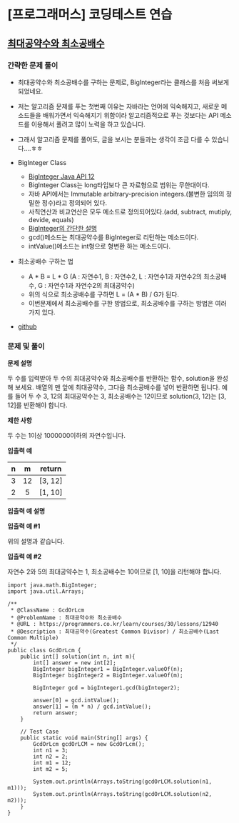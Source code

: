 # [프로그래머스] 코딩테스트 연습

## [최대공약수와 최소공배수](https://programmers.co.kr/learn/courses/30/lessons/12940)

### 간략한 문제 풀이

- 최대공약수와 최소공배수를 구하는 문제로, BigInteger라는 클래스를 처음 써보게 되었네요.

- 저는 알고리즘 문제를 푸는 첫번째 이유는 자바라는 언어에 익숙해지고, 새로운 메소드들을 배워가면서 익숙해지기 위함이라 알고리즘적으로 푸는 것보다는 API 메소드를 이용해서 풀려고 많이 노력을 하고 있습니다.

- 그래서 알고리즘 문제를 풀어도, 글을 보시는 분들과는 생각이 조금 다를 수 있습니다....ㅎㅎ

- BigInteger Class
    - [BigInteger Java API 12](https://docs.oracle.com/en/java/javase/12/docs/api/java.base/java/math/BigInteger.html)
    - BigInteger Class는 long타입보다 큰 자료형으로 범위는 무한대이다.
    - 자바 API에서는 Immutable arbitrary-precision integers.(불변한 임의의 정밀한 정수)라고 정의되어 있다.
    - 사칙연산과 비교연산은 모두 메소드로 정의되어있다.(add, subtract, mutiply, devide, equals)
    - [BigInteger의 간단한 설명](https://elena90.tistory.com/entry/JAVA-%EB%AC%B4%ED%95%9C%EB%8C%80-%EC%A0%95%EC%88%98-BigInteger-%EC%82%AC%EC%9A%A9%ED%95%98%EA%B8%B0)
    - gcd()메소드는 최대공약수를 BigInteger로 리턴하는 메소드이다.
    - intValue()메소드는 int형으로 형변환 하는 메소드이다.

- 최소공배수 구하는 법
     - A * B = L * G (A : 자연수1, B : 자연수2, L : 자연수1과 자연수2의 최소공배수, G : 자연수1과 자연수2의 최대공약수)
     - 위의 식으로 최소공배수를 구하면
     L = (A * B) / G가 된다.
     - 이번문제에서 최소공배수를 구한 방법으로, 최소공배수를 구하는 방법은 여러가지 있다.
     
- [github](https://github.com/ksy90101/ProgrammosCodingTest/blob/master/src/Level01/GcdOrLcm.java)

### 문제 및 풀이

**문제 설명**

두 수를 입력받아 두 수의 최대공약수와 최소공배수를 반환하는 함수, solution을 완성해 보세요. 배열의 맨 앞에 최대공약수, 그다음 최소공배수를 넣어 반환하면 됩니다. 예를 들어 두 수 3, 12의 최대공약수는 3, 최소공배수는 12이므로 solution(3, 12)는 [3, 12]를 반환해야 합니다.

**제한 사항**

두 수는 1이상 1000000이하의 자연수입니다.

**입출력 예**

| n | m | return | 
| :---: | :---: | :---: | 
| 3 | 12 | [3, 12] | 
| 2 | 5 | [1, 10] |
 
**입출력 예 설명**

**입출력 예 #1**

위의 설명과 같습니다.

**입출력 예 #2**

자연수 2와 5의 최대공약수는 1, 최소공배수는 10이므로 [1, 10]을 리턴해야 합니다.

````
import java.math.BigInteger;
import java.util.Arrays;

/**
 * @ClassName : GcdOrLcm
 * @ProblemName : 최대공약수와 최소공배수
 * @URL : https://programmers.co.kr/learn/courses/30/lessons/12940
 * @Description : 최대공약수(Greatest Common Divisor) / 최소공배수(Last Common Multiple)
 */
public class GcdOrLcm {
    public int[] solution(int n, int m){
        int[] answer = new int[2];
        BigInteger bigInteger1 = BigInteger.valueOf(n);
        BigInteger bigInteger2 = BigInteger.valueOf(m);

        BigInteger gcd = bigInteger1.gcd(bigInteger2);

        answer[0] = gcd.intValue();
        answer[1] = (m * n) / gcd.intValue();
        return answer;
    }

    // Test Case
    public static void main(String[] args) {
        GcdOrLcm gcdOrLCM = new GcdOrLcm();
        int n1 = 3;
        int n2 = 2;
        int m1 = 12;
        int m2 = 5;

        System.out.println(Arrays.toString(gcdOrLCM.solution(n1, m1)));
        System.out.println(Arrays.toString(gcdOrLCM.solution(n2, m2)));
    }
}
````